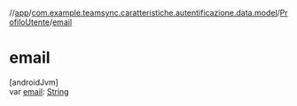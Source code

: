 //[app](../../../index.md)/[com.example.teamsync.caratteristiche.autentificazione.data.model](../index.md)/[ProfiloUtente](index.md)/[email](email.md)

# email

[androidJvm]\
var [email](email.md): [String](https://kotlinlang.org/api/latest/jvm/stdlib/kotlin/-string/index.html)
